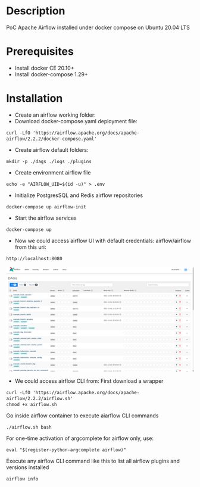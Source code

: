 # Description
PoC Apache Airflow installed under docker compose on Ubuntu 20.04 LTS

# Prerequisites
- Install docker CE 20.10+ 
- Install docker-compose 1.29+

# Installation
- Create an airflow working folder:
- Download docker-compose.yaml deployment file:
```shell
curl -LfO 'https://airflow.apache.org/docs/apache-airflow/2.2.2/docker-compose.yaml'
```
- Create airflow default folders:
```shell
mkdir -p ./dags ./logs ./plugins
```
- Create environment airflow file
```shell
echo -e "AIRFLOW_UID=$(id -u)" > .env
```
- Initialize PostgresSQL and Redis airflow repositories
```shell
docker-compose up airflow-init
```
- Start the airflow services
```shell
docker-compose up
```
- Now we could access airflow UI with default credentials: airflow/airflow from this uri:
```shell
http://localhost:8080
```

![Airflow UI Service](captures/airflow-ui.png "Airflow UI Service")

- We could access airflow CLI from:
First download a wrapper 
```shell
curl -LfO 'https://airflow.apache.org/docs/apache-airflow/2.2.2/airflow.sh'
chmod +x airflow.sh
```

Go inside airflow container to execute aiarflow CLI commands
```shell
./airflow.sh bash
```

For one-time activation of argcomplete for airflow only, use:
```shell
eval "$(register-python-argcomplete airflow)"
```

Execute any airflow CLI command like this to list all airflow plugins and versions installed
```shell
airflow info
```
